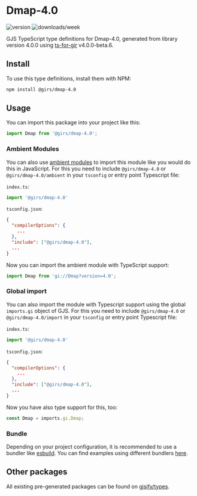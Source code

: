 
# Dmap-4.0

![version](https://img.shields.io/npm/v/@girs/dmap-4.0)
![downloads/week](https://img.shields.io/npm/dw/@girs/dmap-4.0)


GJS TypeScript type definitions for Dmap-4.0, generated from library version 4.0.0 using [ts-for-gir](https://github.com/gjsify/ts-for-gir) v4.0.0-beta.6.


## Install

To use this type definitions, install them with NPM:
```bash
npm install @girs/dmap-4.0
```

## Usage

You can import this package into your project like this:
```ts
import Dmap from '@girs/dmap-4.0';
```

### Ambient Modules

You can also use [ambient modules](https://github.com/gjsify/ts-for-gir/tree/main/packages/cli#ambient-modules) to import this module like you would do this in JavaScript.
For this you need to include `@girs/dmap-4.0` or `@girs/dmap-4.0/ambient` in your `tsconfig` or entry point Typescript file:

`index.ts`:
```ts
import '@girs/dmap-4.0'
```

`tsconfig.json`:
```json
{
  "compilerOptions": {
    ...
  },
  "include": ["@girs/dmap-4.0"],
  ...
}
```

Now you can import the ambient module with TypeScript support: 

```ts
import Dmap from 'gi://Dmap?version=4.0';
```

### Global import

You can also import the module with Typescript support using the global `imports.gi` object of GJS.
For this you need to include `@girs/dmap-4.0` or `@girs/dmap-4.0/import` in your `tsconfig` or entry point Typescript file:

`index.ts`:
```ts
import '@girs/dmap-4.0'
```

`tsconfig.json`:
```json
{
  "compilerOptions": {
    ...
  },
  "include": ["@girs/dmap-4.0"],
  ...
}
```

Now you have also type support for this, too:

```ts
const Dmap = imports.gi.Dmap;
```

### Bundle

Depending on your project configuration, it is recommended to use a bundler like [esbuild](https://esbuild.github.io/). You can find examples using different bundlers [here](https://github.com/gjsify/ts-for-gir/tree/main/examples).

## Other packages

All existing pre-generated packages can be found on [gjsify/types](https://github.com/gjsify/types).

